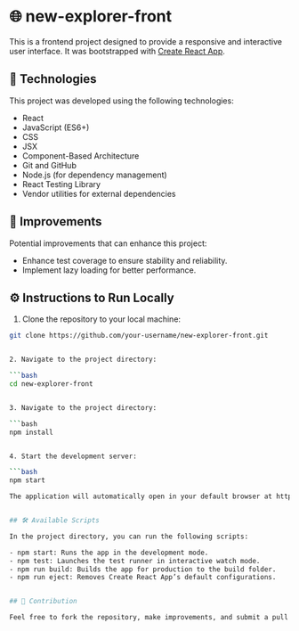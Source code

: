 # 🌐 new-explorer-front

This is a frontend project designed to provide a responsive and interactive user interface. It was bootstrapped with [Create React App](https://create-react-app.dev/).

## 🚀 Technologies

This project was developed using the following technologies:

- React
- JavaScript (ES6+)
- CSS
- JSX
- Component-Based Architecture
- Git and GitHub
- Node.js (for dependency management)
- React Testing Library
- Vendor utilities for external dependencies


## 🧪 Improvements

Potential improvements that can enhance this project:

- Enhance test coverage to ensure stability and reliability.
- Implement lazy loading for better performance.

## ⚙ Instructions to Run Locally

1. Clone the repository to your local machine:

```bash
git clone https://github.com/your-username/new-explorer-front.git


2. Navigate to the project directory:

```bash
cd new-explorer-front


3. Navigate to the project directory:

```bash
npm install


4. Start the development server:

```bash
npm start

The application will automatically open in your default browser at http://localhost:3000.


## 🛠 Available Scripts

In the project directory, you can run the following scripts:

- npm start: Runs the app in the development mode.
- npm test: Launches the test runner in interactive watch mode.
- npm run build: Builds the app for production to the build folder.
- npm run eject: Removes Create React App’s default configurations.


## 🤝 Contribution

Feel free to fork the repository, make improvements, and submit a pull request! All contributions are welcome.



